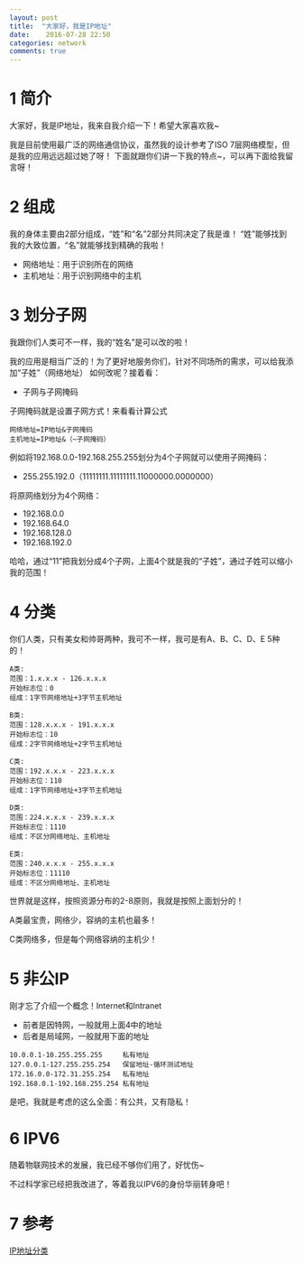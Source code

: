 ```yaml
---
layout: post
title:  "大家好，我是IP地址"
date:    2016-07-28 22:50
categories: network
comments: true
---
```


# 1 简介

大家好，我是IP地址，我来自我介绍一下！希望大家喜欢我~

我是目前使用最广泛的网络通信协议，虽然我的设计参考了ISO 7层网络模型，但是我的应用远远超过她了呀！
下面就跟你们讲一下我的特点~，可以再下面给我留言呀！


# 2 组成

我的身体主要由2部分组成，“姓”和“名”2部分共同决定了我是谁！
“姓”能够找到我的大致位置，“名”就能够找到精确的我啦！

 * 网络地址：用于识别所在的网络
 * 主机地址：用于识别网络中的主机

# 3 划分子网

我跟你们人类可不一样，我的“姓名”是可以改的啦！

我的应用是相当广泛的！为了更好地服务你们，针对不同场所的需求，可以给我添加“子姓”（网络地址）
如何改呢？接着看：

 * 子网与子网掩码

子网掩码就是设置子网方式！来看看计算公式

```
网络地址=IP地址&子网掩码
主机地址=IP地址&（~子网掩码）
```

例如将192.168.0.0-192.168.255.255划分为4个子网就可以使用子网掩码：

 * 255.255.192.0（11111111.11111111.11000000.0000000）

将原网络划分为4个网络：

 * 192.168.0.0
 * 192.168.64.0
 * 192.168.128.0
 * 192.168.192.0

哈哈，通过“11”把我划分成4个子网，上面4个就是我的“子姓”，通过子姓可以缩小我的范围！

# 4 分类

你们人类，只有美女和帅哥两种，我可不一样，我可是有A、B、C、D、E 5种的！

```
A类: 
范围：1.x.x.x - 126.x.x.x     
开始标志位：0
组成：1字节网络地址+3字节主机地址

B类: 
范围：128.x.x.x - 191.x.x.x   
开始标志位：10
组成：2字节网络地址+2字节主机地址

C类:
范围：192.x.x.x - 223.x.x.x  
开始标志位：110
组成：1字节网络地址+3字节主机地址

D类:
范围：224.x.x.x - 239.x.x.x   
开始标志位：1110
组成：不区分网络地址、主机地址

E类:
范围：240.x.x.x - 255.x.x.x  
开始标志位：11110
组成：不区分网络地址、主机地址
```
世界就是这样，按照资源分布的2-8原则，我就是按照上面划分的！

A类最宝贵，网络少，容纳的主机也最多！

C类网络多，但是每个网络容纳的主机少！

# 5 非公IP

刚才忘了介绍一个概念！Internet和Intranet

 * 前者是因特网，一般就用上面4中的地址
 * 后者是局域网，一般就用下面的地址

```
10.0.0.1-10.255.255.255     私有地址
127.0.0.1-127.255.255.254   保留地址-循环测试地址
172.16.0.0-172.31.255.254   私有地址
192.168.0.1-192.168.255.254 私有地址
```

是吧，我就是考虑的这么全面：有公共，又有隐私！

# 6 IPV6

随着物联网技术的发展，我已经不够你们用了，好忧伤~

不过科学家已经把我改进了，等着我以IPV6的身份华丽转身吧！

# 7 参考

[IP地址分类](http://blog.csdn.net/alfredtofu/article/details/6995186)